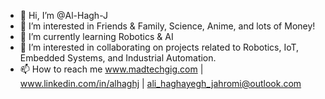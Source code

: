 - 👋 Hi, I’m @Al-Hagh-J
- 👀 I’m interested in Friends & Family, Science, Anime, and lots of Money!
- 🌱 I’m currently learning Robotics & AI
- 💞️ I’m interested in collaborating on projects related to Robotics, IoT, Embedded Systems, and Industrial Automation.
- 📫 How to reach me www.madtechgig.com | www.linkedin.com/in/alhaghj | ali_haghayegh_jahromi@outlook.com
